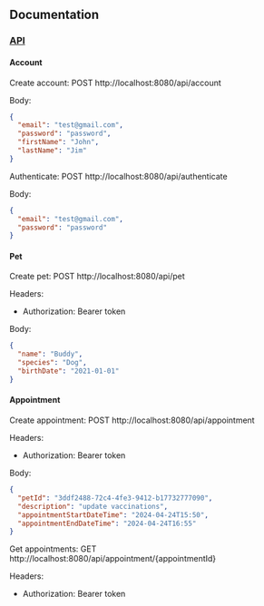 <h2>Documentation</h2>

<u><h3>API</h3></u>

<h4>Account</h4>
Create account: POST http://localhost:8080/api/account

Body:

```json
{
  "email": "test@gmail.com",
  "password": "password",
  "firstName": "John",
  "lastName": "Jim"
}
```

Authenticate: POST http://localhost:8080/api/authenticate

Body:

```json
{
  "email": "test@gmail.com",
  "password": "password"
}
```

<h4>Pet</h4>

Create pet: POST http://localhost:8080/api/pet

Headers:

<ul>
    <li>Authorization: Bearer token</li>
</ul>

Body:

```json
{
  "name": "Buddy",
  "species": "Dog",
  "birthDate": "2021-01-01"
}
```

<h4>Appointment</h4>

Create appointment: POST http://localhost:8080/api/appointment

Headers:
<ul>
    <li>Authorization: Bearer token</li>
</ul>

Body:

```json
{
  "petId": "3ddf2488-72c4-4fe3-9412-b17732777090",
  "description": "update vaccinations",
  "appointmentStartDateTime": "2024-04-24T15:50",
  "appointmentEndDateTime": "2024-04-24T16:55"
}
```

Get appointments: GET http://localhost:8080/api/appointment/{appointmentId}

Headers:
<ul>
    <li>Authorization: Bearer token</li>
</ul>
